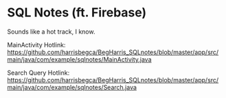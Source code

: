 # SQL Notes (ft. Firebase)
Sounds like a hot track, I know.

MainActivity Hotlink: https://github.com/harrisbegca/BegHarris_SQLnotes/blob/master/app/src/main/java/com/example/sqlnotes/MainActivity.java


Search Query Hotlink: https://github.com/harrisbegca/BegHarris_SQLnotes/blob/master/app/src/main/java/com/example/sqlnotes/Search.java
